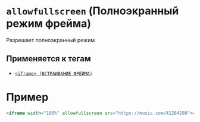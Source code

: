 # `allowfullscreen` (Полноэкранный режим фрейма)

Разрешает полноэкранный режим

## Применяется к тегам

- [`<iframe> (ВСТРАИВАНИЕ ФРЕЙМА)`](<../TAGS MEDIA/iframe.md>)

# Пример

```html
<iframe width="100%" allowfullscreen src="https://music.com/41284288"></iframe>
```
